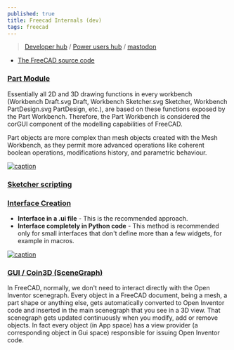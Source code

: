 ```yaml
---
published: true
title: Freecad Internals (dev)
tags: freecad
---
```

> [Developer hub](https://wiki.freecad.org/Developer_hub) / [Power users hub](https://wiki.freecad.org/Power_users_hub) / [mastodon](https://fosstodon.org/@FreeCAD)

- [The FreeCAD source code](https://wiki.freecad.org/The_FreeCAD_source_code)

### [Part Module](https://wiki.freecad.org/Part_Workbench)

Essentially all 2D and 3D drawing functions in every workbench (Workbench Draft.svg Draft, Workbench Sketcher.svg Sketcher, Workbench PartDesign.svg PartDesign, etc.), are based on these functions exposed by the Part Workbench. Therefore, the Part Workbench is considered the corGUI component of the modelling capabilities of FreeCAD. 

Part objects are more complex than mesh objects created with the Mesh Workbench, as they permit more advanced operations like coherent boolean operations, modifications history, and parametric behaviour. 

[![caption](https://wiki.freecad.org/images/9/9e/Part_Workbench_relationships.svg)](https://wiki.freecad.org/Part_Workbench)

### [Sketcher scripting](https://wiki.freecad.org/Sketcher_scripting)

### [Interface Creation](https://wiki.freecad.org/Interface_creation)

- **Interface in a .ui file** -  This is the recommended approach. 
- **Interface completely in Python code** - This method is recommended only for small interfaces that don't define more than a few widgets, for example in macros.

[![caption](https://wiki.freecad.org/images/8/83/FreeCAD_creating_interfaces.svg)](https://wiki.freecad.org/Interface_creation)

### [GUI / Coin3D (SceneGraph)](https://wiki.freecad.org/Scenegraph)

In FreeCAD, normally, we don't need to interact directly with the Open Inventor scenegraph. Every object in a FreeCAD document, being a mesh, a part shape or anything else, gets automatically converted to Open Inventor code and inserted in the main scenegraph that you see in a 3D view. That scenegraph gets updated continuously when you modify, add or remove objects. In fact every object (in App space) has a view provider (a corresponding object in Gui space) responsible for issuing Open Inventor code. 